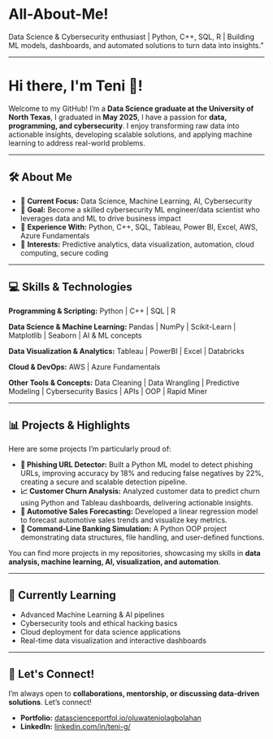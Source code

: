 # All-About-Me!
Data Science &amp; Cybersecurity enthusiast | Python, C++, SQL, R | Building ML models, dashboards, and automated solutions to turn data into insights.”

---

# Hi there, I'm Teni 🥰!

Welcome to my GitHub! I’m a **Data Science graduate at the University of North Texas**, I graduated in **May 2025**, I have a passion for **data, programming, and cybersecurity**. I enjoy transforming raw data into actionable insights, developing scalable solutions, and applying machine learning to address real-world problems.

---

## 🛠 About Me

* 🔹 **Current Focus:** Data Science, Machine Learning, AI, Cybersecurity
* 🔹 **Goal:** Become a skilled cybersecurity ML engineer/data scientist who leverages data and ML to drive business impact
* 🔹 **Experience With:** Python, C++, SQL, Tableau, Power BI, Excel, AWS, Azure Fundamentals
* 🔹 **Interests:** Predictive analytics, data visualization, automation, cloud computing, secure coding

---

## 💻 Skills & Technologies

**Programming & Scripting:**
Python | C++ | SQL | R

**Data Science & Machine Learning:**
Pandas | NumPy | Scikit-Learn | Matplotlib | Seaborn | AI & ML concepts 

**Data Visualization & Analytics:**
Tableau | PowerBI | Excel | Databricks

**Cloud & DevOps:**
AWS | Azure Fundamentals

**Other Tools & Concepts:**
Data Cleaning | Data Wrangling | Predictive Modeling | Cybersecurity Basics | APIs | OOP | Rapid Miner

---

## 📊 Projects & Highlights

Here are some projects I’m particularly proud of:

* **🔐 Phishing URL Detector:** Built a Python ML model to detect phishing URLs, improving accuracy by 18% and reducing false negatives by 22%, creating a secure and scalable detection pipeline.
* **📈 Customer Churn Analysis:** Analyzed customer data to predict churn using Python and Tableau dashboards, delivering actionable insights.
* **🚗 Automotive Sales Forecasting:** Developed a linear regression model to forecast automotive sales trends and visualize key metrics.
* **🏦 Command-Line Banking Simulation:** A Python OOP project demonstrating data structures, file handling, and user-defined functions.

You can find more projects in my repositories, showcasing my skills in **data analysis, machine learning, AI, visualization, and automation**.

---

## 🌱 Currently Learning

* Advanced Machine Learning & AI pipelines
* Cybersecurity tools and ethical hacking basics
* Cloud deployment for data science applications
* Real-time data visualization and interactive dashboards

---

## 💼 Let's Connect!

I’m always open to **collaborations, mentorship, or discussing data-driven solutions**. Let’s connect!

* **Portfolio:** [datascienceportfol.io/oluwateniolagbolahan](https://www.datascienceportfol.io/oluwateniolagbolahan)
* **LinkedIn:** [linkedin.com/in/teni-g/](https://www.linkedin.com/in/teni-g/)
